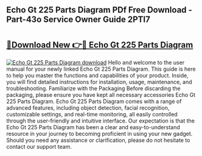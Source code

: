 ## Echo Gt 225 Parts Diagram PDf Free Download - Part-43o Service Owner Guide 2PTI7

# <h2><a href="http://dfs1b0.blite.top/?on=Echo+Gt+225+Parts+Diagram">🔗Download New 👉🔴 Echo Gt 225 Parts Diagram</a></h2>

[![Echo Gt 225 Parts Diagram download](https://i.imgur.com/lujVjoI.png)](http://dfs1b0.blite.top/?on=Echo+Gt+225+Parts+Diagram)
Hello and welcome to the user manual for your newly linked Echo Gt 225 Parts Diagram. This guide is here to help you master the functions and capabilities of your product. Inside, you will find detailed instructions for installation, usage, maintenance, and troubleshooting. Familiarize with the Packaging Before discarding the packaging, please ensure you have kept all necessary accessories Echo Gt 225 Parts Diagram. Echo Gt 225 Parts Diagram comes with a range of advanced features, including object detection, facial recognition, customizable settings, and real-time monitoring, all easily controlled through the user-friendly and intuitive interface. Our expectation is that the Echo Gt 225 Parts Diagram has been a clear and easy-to-understand resource in your journey to becoming proficient in using your new gadget. Should you need any assistance or clarification, please do not hesitate to contact our support team.
